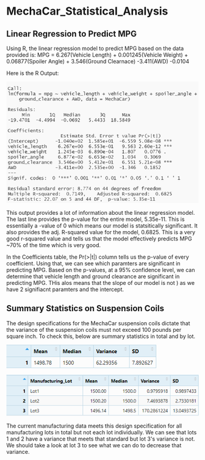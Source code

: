 # MechaCar_Statistical_Analysis
## Linear Regression to Predict MPG
Using R, the linear regression model to predict MPG based on the data provided is:
    MPG = 6.267(Vehicle Length) + 0.001245(Vehicle Weight) + 0.06877(Spoiler Angle) + 3.546(Ground Clearnace) -3.411(AWD) -0.0104
    
Here is the R Output:

![R Output](https://github.com/rmward17/MechaCar_Statistical_Analysis/blob/main/mpg_linear_regression_output.png)

This output provides a lot of information about the linear regression model. The last line provides the p-value for the entire model, 5.35e-11. This is essentially a -value of 0 which means our model is statsitically significant. It also provides the adj. R-squared value for the model, 0.6825. This is a very good r-squared value and tells us that the model effectively predicts MPG ~70% of the time which is very good.

In the Coefficients table, the Pr(>|t|) column tells us the p-value of every coefficient. Using that, we can see which paramters are significant in predicting MPG. Based on the p-values, at a 95% confidence level, we can determine that vehicle length and ground clearance are significant in predicting MPG. THis alos means that the slope of our model is not ) as we have 2 signifiacnt paramters and the intercept.

## Summary Statistics on Suspension Coils
The design specifications for the MechaCar suspension coils dictate that the variance of the suspension coils must not exceed 100 pounds per square inch. To check this, below are summary statistics in total and by lot.

![Total Summary](https://github.com/rmward17/MechaCar_Statistical_Analysis/blob/main/Summary_Table.png)

![Lot Summary](https://github.com/rmward17/MechaCar_Statistical_Analysis/blob/main/Lot_Summary.png)

The current manufacturing data meets this design specification for all manufacturing lots in total but not each lot individually. We can see that lots 1 and 2 have a variance that meets that standard but lot 3's variance is not. We should take a look at lot 3 to see what we can do to decrease that variance.
